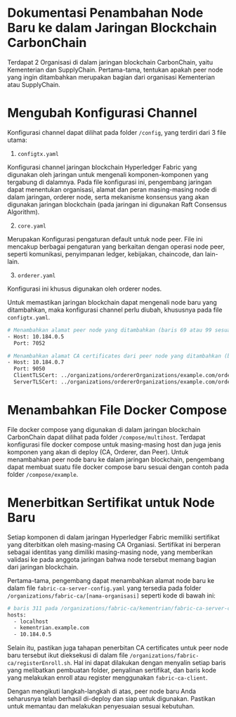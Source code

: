 # Dokumentasi Penambahan Node Baru ke dalam Jaringan Blockchain CarbonChain

Terdapat 2 Organisasi di dalam jaringan blockchain CarbonChain, yaitu Kementerian dan SupplyChain. Pertama-tama, tentukan apakah peer node yang ingin ditambahkan merupakan bagian dari organisasi Kementerian atau SupplyChain.

# Mengubah Konfigurasi Channel

Konfigurasi channel dapat dilihat pada folder `/config`, yang terdiri dari 3 file utama:

1. `configtx.yaml`

Konfigurasi channel jaringan blockchain Hyperledger Fabric yang digunakan oleh jaringan untuk mengenali komponen-komponen yang tergabung di dalamnya. Pada file konfigurasi ini, pengembang jaringan dapat menentukan organisasi, alamat dan peran masing-masing node di dalam jaringan, orderer node, serta mekanisme konsensus yang akan digunakan jaringan blockchain (pada jaringan ini digunakan Raft Consensus Algorithm).

2. `core.yaml`

Merupakan Konfigurasi pengaturan default untuk node peer. File ini mencakup berbagai pengaturan yang berkaitan dengan operasi node peer, seperti komunikasi, penyimpanan ledger, kebijakan, chaincode, dan lain-lain.

3. `orderer.yaml`

Konfigurasi ini khusus digunakan oleh orderer nodes.

Untuk memastikan jaringan blockchain dapat mengenali node baru yang ditambahkan, maka konfigurasi channel perlu diubah, khususnya pada file `configtx.yaml`.

```bash
# Menambahkan alamat peer node yang ditambahkan (baris 69 atau 99 sesuai dengan organisasi)
- Host: 10.184.0.5
  Port: 7052
```

```bash
# Menambahkan alamat CA certificates dari peer node yang ditambahkan (baris 211 dan 305)
- Host: 10.184.0.7
  Port: 9050
  ClientTLSCert: ../organizations/ordererOrganizations/example.com/orderers/orderer3.example.com/tls/server.crt
  ServerTLSCert: ../organizations/ordererOrganizations/example.com/orderers/orderer3.example.com/tls/server.crt
```

# Menambahkan File Docker Compose

File docker compose yang digunakan di dalam jaringan blockchain CarbonChain dapat dilihat pada folder `/compose/multihost`. Terdapat konfigurasi file docker compose untuk masing-masing host dan juga jenis komponen yang akan di deploy (CA, Orderer, dan Peer). Untuk menambahkan peer node baru ke dalam jaringan blockchain, pengembang dapat membuat suatu file docker compose baru sesuai dengan contoh pada folder `/compose/example`.

# Menerbitkan Sertifikat untuk Node Baru

Setiap komponen di dalam jaringan Hyperledger Fabric memiliki sertifikat yang diterbitkan oleh masing-masing CA Organiasi. Sertifikat ini berperan sebagai identitas yang dimiliki masing-masing node, yang memberikan validasi ke pada anggota jaringan bahwa node tersebut memang bagian dari jaringan blockchain.

Pertama-tama, pengembang dapat menambahkan alamat node baru ke dalam file `fabric-ca-server-config.yaml` yang tersedia pada folder `/organizations/fabric-ca/[nama-organisasi]` seperti kode di bawah ini:

```bash
# baris 311 pada /organizations/fabric-ca/kementrian/fabric-ca-server-config.yaml
hosts:
  - localhost
  - kementrian.example.com
  - 10.184.0.5
```

Selain itu, pastikan juga tahapan penerbitan CA certificates untuk peer node baru tersebut ikut dieksekusi di dalam file `/organizations/fabric-ca/registerEnroll.sh`. Hal ini dapat dilakukan dengan menyalin setiap baris yang melibatkan pembuatan folder, penyalinan sertifikat, dan baris kode yang melakukan enroll atau register menggunakan `fabric-ca-client`.

Dengan mengikuti langkah-langkah di atas, peer node baru Anda seharusnya telah berhasil di-deploy dan siap untuk digunakan. Pastikan untuk memantau dan melakukan penyesuaian sesuai kebutuhan.
